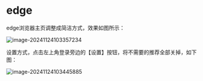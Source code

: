 # edge

edge浏览器主页调整成简洁方式，效果如图所示：

![image-20241124103357234](https://pic.joshzhong.top/i/2024/11/24/h3d4kz-0.png)

设置方式，点击左上角登录旁边的【设置】按钮，将不需要的推荐全部关掉，如下图：

![image-20241124103445885](https://pic.joshzhong.top/i/2024/11/24/h3w5zg-0.png)